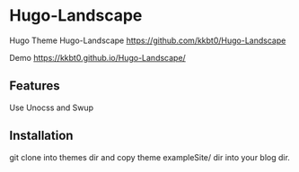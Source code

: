 # Hugo-Landscape

Hugo Theme Hugo-Landscape https://github.com/kkbt0/Hugo-Landscape

Demo https://kkbt0.github.io/Hugo-Landscape/

## Features

Use Unocss and Swup

## Installation

git clone into themes dir and copy theme exampleSite/ dir into your blog dir.
